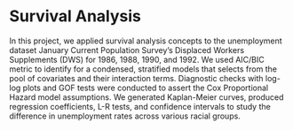 # Survival Analysis
In this project, we applied survival analysis concepts to the unemployment dataset January Current Population Survey’s Displaced Workers Supplements (DWS) for 1986, 1988, 1990, and 1992. We used AIC/BIC metric to identify for a condensed, stratified models that selects from the pool of covariates and their interaction terms. Diagnostic checks with log-log plots and GOF tests were conducted to assert the Cox Proportional Hazard model assumptions. We generated Kaplan-Meier curves, produced regression coefficients, L-R tests, and confidence intervals to study the difference in unemployment rates across various racial groups. 
